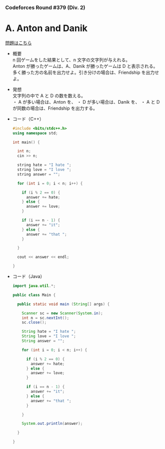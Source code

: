 ### Codeforces Round #379 (Div. 2)

# A. Anton and Danik

  [問題はこちら](https://codeforces.com/problemset/problem/734/A)
  
- 概要<br>
  n 回ゲームをした結果として、n 文字の文字列が与えれる。<br>
  Anton が勝ったゲームは、A、Danik が勝ったゲームは D と表示される。<br>
  多く勝った方の名前を出力せよ。引き分けの場合は、Friendship を出力せよ。
  
- 発想<br>
  文字列の中で A と D の数を数える。<br>
  ・ A が多い場合は、Anton を、
  ・ D が多い場合は、Danik を、
  ・ A と D が同数の場合は、Friendship を出力する。
  
  
- コード（C++）

  ```cpp
  #include <bits/stdc++.h>
  using namespace std;

  int main() {

    int n;
    cin >> n;

    string hate = "I hate ";
    string love = "I love ";
    string answer = "";

    for (int i = 0; i < n; i++) {

      if (i % 2 == 0) {
        answer += hate;
      } else {
        answer += love;
      }

      if (i == n - 1) {
        answer += "it";
      } else {
        answer += "that ";
      }

    }

    cout << answer << endl;

  }
  ```
  
- コード（Java）

  ```java
  import java.util.*;

  public class Main {

    public static void main (String[] args) {

      Scanner sc = new Scanner(System.in);
      int n = sc.nextInt();
      sc.close();

      String hate = "I hate ";
      String love = "I love ";
      String answer = "";

      for (int i = 0; i < n; i++) {

        if (i % 2 == 0) {
          answer += hate;
        } else {
          answer += love;
        }

        if (i == n - 1) {
          answer += "it";
        } else {
          answer += "that ";
        }

      }

      System.out.println(answer);

    }

  }
  ```
    